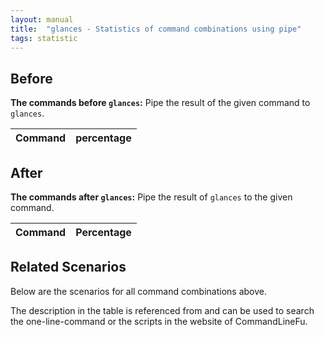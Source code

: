 ```yaml
---
layout: manual
title:  "glances - Statistics of command combinations using pipe"
tags: statistic
---
```


## Before

__The commands before `glances`:__ Pipe the result of the given command to `glances`.

| Command | percentage |
|--------|--------|



## After

__The commands after `glances`:__ Pipe the result of `glances` to the given command.

| Command | Percentage | 
|-------|--------|



## Related Scenarios

Below are the scenarios for all command combinations above.

The description in the table is referenced from and can be used to search the one-line-command or the scripts in the website of CommandLineFu.




